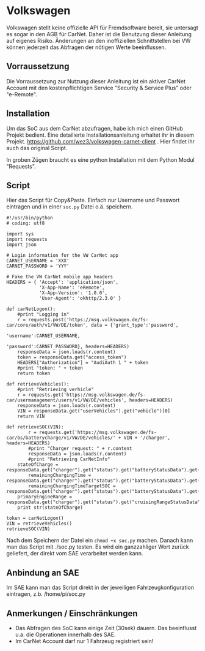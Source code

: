 # Volkswagen

Volkswagen stellt keine offizielle API für Fremdsoftware bereit, sie untersagt es sogar in den AGB für CarNet. Daher ist die Benutzung dieser Anleitung auf eigenes Risiko. 
Änderungen an den inoffiziellen Schnittstellen bei VW können jederzeit das Abfragen der nötigen Werte beeinflussen.

## Vorraussetzung

Die Vorraussetzung zur Nutzung dieser Anleitung ist ein aktiver CarNet Account mit den kostenpflichtigen Service "Security & Service Plus" oder "e-Remote".

## Installation

Um das SoC aus dem CarNet abzufragen, habe ich mich einen GitHub Projekt bedient. Eine detailierte Installationsanleitung erhaltet ihr in diesem Projekt. 
https://github.com/wez3/volkswagen-carnet-client . Hier findet ihr auch das original Script.

In groben Zügen braucht es eine python Installation mit dem Python Modul "Requests".

## Script

Hier das Script für Copy&Paste. Einfach nur Username und Passwort eintragen und in einer ```soc.py``` Datei o.ä. speichern.

```
#!/usr/bin/python
# coding: utf8

import sys
import requests
import json

# Login information for the VW CarNet app
CARNET_USERNAME = 'XXX'
CARNET_PASSWORD = 'YYY'

# Fake the VW CarNet mobile app headers
HEADERS = { 'Accept': 'application/json',
			'X-App-Name': 'eRemote',
			'X-App-Version': '1.0.0',
			'User-Agent': 'okhttp/2.3.0' }

def carNetLogon():
	#print "Logging in"
	r = requests.post('https://msg.volkswagen.de/fs-car/core/auth/v1/VW/DE/token', data = {'grant_type':'password',
												'username':CARNET_USERNAME,
												'password':CARNET_PASSWORD}, headers=HEADERS)
	responseData = json.loads(r.content)
	token = responseData.get("access_token")
	HEADERS["Authorization"] = "AudiAuth 1 " + token
	#print "token: " + token
	return token

def retrieveVehicles():
	#print "Retrieving verhicle"
	r = requests.get('https://msg.volkswagen.de/fs-car/usermanagement/users/v1/VW/DE/vehicles', headers=HEADERS)
	responseData = json.loads(r.content)
	VIN = responseData.get("userVehicles").get("vehicle")[0]
	return VIN

def retrieveSOC(VIN):
        r = requests.get('https://msg.volkswagen.de/fs-car/bs/batterycharge/v1/VW/DE/vehicles/' + VIN + '/charger', headers=HEADERS)
        #print "Charger request: " + r.content
        responseData = json.loads(r.content)
        #print "Retrieving CarNetInfo"
	stateOfCharge = responseData.get("charger").get("status").get("batteryStatusData").get("stateOfCharge").get("content")
        remainingChargingTime = responseData.get("charger").get("status").get("batteryStatusData").get("remainingChargingTime").get("content")
        remainingChargingTimeTargetSOC = responseData.get("charger").get("status").get("batteryStatusData").get("remainingChargingTimeTargetSOC").get("content")
	primaryEngineRange = responseData.get("charger").get("status").get("cruisingRangeStatusData").get("primaryEngineRange").get("content")
	print str(stateOfCharge) 

token = carNetLogon()
VIN = retrieveVehicles()
retrieveSOC(VIN)
``` 

Nach dem Speichern der Datei ein ```chmod +x soc.py``` machen. Danach kann man das Script mit ./soc.py testen.
Es wird ein ganzzahliger Wert zurück geliefert, der direkt vom SAE verarbeitet werden kann.

## Anbindung an SAE

Im SAE kann man das Script direkt in der jeweiligen Fahrzeugkonfiguration eintragen, z.b. /home/pi/soc.py

## Anmerkungen / Einschränkungen

- Das Abfragen des SoC kann einige Zeit (30sek) dauern. Das beeinflusst u.a. die Operationen innerhalb des SAE.
- Im CarNet Account darf nur 1 Fahrzeug registriert sein!

